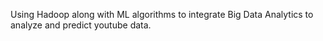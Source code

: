 Using Hadoop along with ML algorithms to integrate Big Data Analytics to analyze and predict youtube data.
